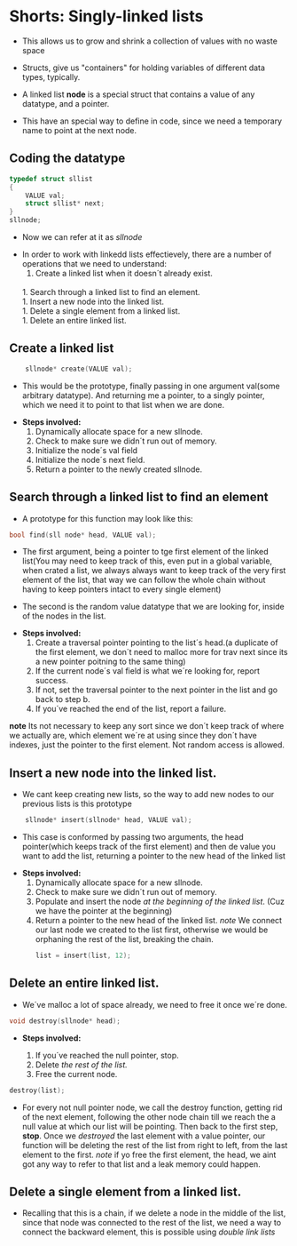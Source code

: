 # Shorts: Singly-linked lists

* This allows us to grow and shrink a collection of values with no waste space

* Structs, give us "containers" for holding variables of different data types, typically.

* A linked list **node** is a special struct that contains a value of any datatype, and a pointer.

* This have an special way to define in code, since we need a temporary name to point at the next node.

## Coding the datatype

```c
typedef struct sllist
{
    VALUE val;
    struct sllist* next;
}
sllnode;
```
- Now we can refer at it as *sllnode*

* In order to work with linkedd lists effectievely, there are a number of operations that we need to understand:
    1. Create a linked list when it doesn´t already exist.
    <br>
    1. Search through a linked list to find an element.
    <br>
    1. Insert a new node into the linked list.
    <br>
    1. Delete a single element from a linked list.
    <br>
    1. Delete an entire linked list.

## Create a linked list
```c
    sllnode* create(VALUE val);
```
- This would be the prototype, finally passing in one argument val(some arbitrary datatype). And returning me a pointer, to a singly pointer, which we need it to point to that list when we are done.

* **Steps involved:**
    1. Dynamically allocate space for a new sllnode.
    1. Check to make sure we didn´t run out of memory.
    1. Initialize the node´s val field
    1. Initialize the node´s next field.
    1. Return a pointer to the newly created sllnode.

## Search through a linked list to find an element

* A prototype for this function may look like this:

```c
bool find(sll node* head, VALUE val);
```
- The first argument, being a pointer to tge first element of the linked list(You may need to keep track of this, even put in a global variable, when crated a list, we always always want to keep track of the very first element of the list, that way we can follow the whole chain without having to keep pointers intact to every single element)

- The second is the random value datatype that we are looking for, inside of the nodes in the list.

* **Steps involved:**
    1. Create a traversal pointer pointing to the list´s head.(a duplicate of the first element, we don´t need to malloc more for trav next since its a new pointer poitning to the same thing)
    1. If the current node´s val field is what we´re looking for, report success.
    1. If not, set the traversal pointer to the next pointer in the list and go back to step b.
    1. If you´ve reached the end of the list, report a failure.


**note** Its not necessary to keep any sort since we don´t keep track of where we actually are, which element we´re at using since they don´t have indexes, just the pointer to the first element. Not random access is allowed.

## Insert a new node into the linked list.

* We cant keep creating new lists, so the way to add new nodes to our previous lists is this prototype
```c
    sllnode* insert(sllnode* head, VALUE val);
```
- This case is conformed by passing two arguments, the head pointer(which keeps track of the first element) and then de value you want to add the list, returning a pointer to the new head of the linked list

* **Steps involved:**
    1. Dynamically allocate space for a new sllnode.
    1. Check to make sure we didn´t run out of memory.
    1. Populate and insert the node *at the beginning of the linked list*. (Cuz we have the pointer at the beginning)
    1. Return a pointer to the new head of the linked list.
        *note* We connect our last node we created to the list first, otherwise we would be orphaning the rest of the list, breaking the chain.
        ```c
        list = insert(list, 12);
        ```

## Delete an entire linked list.

* We´ve malloc a lot of space already, we need to free it once we´re done.

 ```c
void destroy(sllnode* head);
```
* **Steps involved:**

    1. If you´ve reached the null pointer, stop.
    1. Delete *the rest of the list.*
    1. Free the current node.
 ```c
destroy(list);
```

- For every not null pointer node, we call the destroy function, getting rid of the next element, following the other node chain till we reach the a null value at which our list will be pointing. Then back to the first step, **stop**. Once we *destroyed* the last element with a value pointer, our function will be deleting the rest of the list from right to left, from the last element to the first.
*note* if yo free the first element, the head, we aint got any way to refer to that list and a leak memory could happen.



## Delete a single element from a linked list.

* Recalling that this is a chain, if we delete a node in the middle of the list, since that node was connected to the rest of the list, we need a way to connect the backward element, this is possible using *double link lists* 